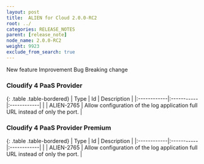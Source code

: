 ```yaml
---
layout: post
title:  ALIEN for Cloud 2.0.0-RC2
root: ../
categories: RELEASE_NOTES
parent: [release_note]
node_name: 2.0.0-RC2
weight: 9923
exclude_from_search: true
---
```





<i class="fa fa-plus text-success"></i> New feature <i class="fa fa-level-up text-primary"></i> Improvement  <i class="fa fa-bug text-danger"></i> Bug <i class="fa fa-exclamation-triangle text-warning"></i> Breaking change


### Cloudify 4 PaaS Provider



  {: .table .table-bordered}
  | Type        | Id         | Description |
  |:------------|:-----------|:------------|
      |  <i class="fa fa-level-up text-primary"></i> | ALIEN-2765 | Allow configuration of the log application full URL instead of only the port.  |
    


### Cloudify 4 PaaS Provider Premium



  {: .table .table-bordered}
  | Type        | Id         | Description |
  |:------------|:-----------|:------------|
      |  <i class="fa fa-level-up text-primary"></i> | ALIEN-2765 | Allow configuration of the log application full URL instead of only the port.  |
    


